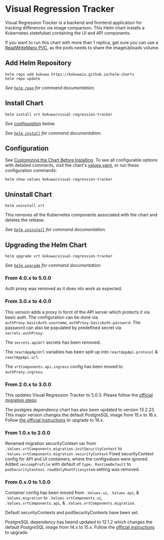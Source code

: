 # Visual Regression Tracker

Visual Regression Tracker is a backend and frontend application for tracking differences via image comparison. This Helm chart installs a Kubernetes statefulset containing the UI and API components.

If you want to run this chart with more than 1 replica, get sure you can use a [ReadWriteMany PVC](https://kubernetes.io/docs/concepts/storage/persistent-volumes/#access-modes), as the pods needs to share the imageUploads volume.

## Add Helm Repository

```console
helm repo add kokuwa https://kokuwaio.github.io/helm-charts
helm repo update
```

_See [`helm repo`](https://helm.sh/docs/helm/helm_repo/) for command documentation._

## Install Chart

```console
helm install vrt kokuwa/visual-regression-tracker
```

_See [configuration](#configuration) below._

_See [`helm install`](https://helm.sh/docs/helm/helm_install/) for command documentation._

## Configuration

See [Customizing the Chart Before Installing](https://helm.sh/docs/intro/using_helm/#customizing-the-chart-before-installing). To see all configurable options with detailed comments, visit the chart's [values.yaml](./values.yaml), or run these configuration commands:

```console
helm show values kokuwa/visual-regression-tracker
```

## Uninstall Chart

```console
helm uninstall vrt
```

This removes all the Kubernetes components associated with the chart and deletes the release.

_See [`helm uninstall`](https://helm.sh/docs/helm/helm_uninstall/) for command documentation._

## Upgrading the Helm Chart

```console
helm upgrade vrt kokuwa/visual-regression-tracker
```

_See [`helm upgrade`](https://helm.sh/docs/helm/helm_upgrade/) for command documentation._

### From 4.0.x to 5.0.0

Auth proxy was removed as it does nto work as expected.

### From 3.0.x to 4.0.0

This version adds a proxy in fornt of the API server which protects it via basic auth. The configuration can be done via `authProxy.basicAuth.username`, `authProxy.basicAuth.password`. The password can also be populated by predefined secret via `secrets.authProxy`.

The `secrets.apiUrl` secrets has been removed.

The `reactAppApiUrl` variables has been split up into `reactAppApi.protocol` & `reactAppApi.url`.

The `vrtComponents.api.ingress` config has been moved to `authProxy.ingress`.

### From 2.0.x to 3.0.0

This updates Visual Regression Tracker to 5.0.3. Please follow the [official migration steps](https://github.com/Visual-Regression-Tracker/Visual-Regression-Tracker/releases/tag/5.0.0):

The postgres dependency chart has also been updated to version 13.2.23. This major version changes the default PostgreSQL image from 15.x to 16.x. Follow [the official instructions](https://www.postgresql.org/docs/16/upgrading.html) to upgrade to 16.x.

### From 1.0.x to 2.0.0

Renamed migration securityContext var from `.Values.vrtComponents.migration.initSecurityContext` to `.Values.vrtComponents.migration.securityContext`
Fixed securityContext config for API and UI containers, where the configvalues were ignored.
Added `seccompProfile` with default of `type: RuntimeDefault` to `podSecurityContext`.
`readOnlyRootFilesystem` setting was removed.

### From 0.x.0 to 1.0.0

Container config has been moved from `.Values.ui`, `.Values.api`, & `.Values.migration` to  `.Values.vrtComponents.ui`, `.Values.vrtComponents.api`, & `.Values.vrtComponents.migration`.

Default securityContexts and podSecurityContexts have been set.

PostgreSQL dependency has beend updated to 12.1.2 which changes the default PostgreSQL image from 14.x to 15.x. Follow the [official instructions](https://www.postgresql.org/docs/15/upgrading.html) to upgrade.
